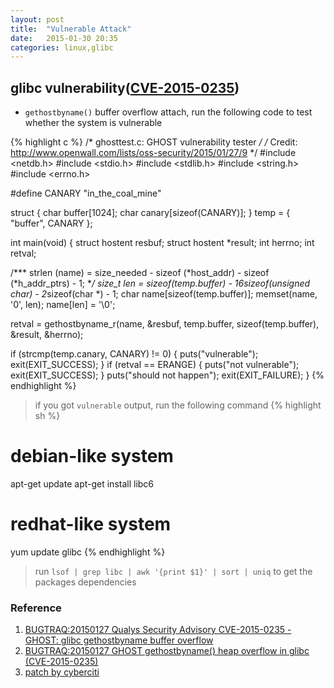```yaml
---
layout: post
title:  "Vulnerable Attack"
date:   2015-01-30 20:35
categories: linux,glibc
---
```


## glibc vulnerability([CVE-2015-0235](https://cve.mitre.org/cgi-bin/cvename.cgi?name=CVE-2015-0235))

* `gethostbyname()` buffer overflow attach, run the following code to test whether the system is vulnerable

{% highlight c %}
/* ghosttest.c:  GHOST vulnerability tester */
/* Credit: http://www.openwall.com/lists/oss-security/2015/01/27/9 */
#include <netdb.h>
#include <stdio.h>
#include <stdlib.h>
#include <string.h>
#include <errno.h>
 
#define CANARY "in_the_coal_mine"
 
struct {
  char buffer[1024];
  char canary[sizeof(CANARY)];
} temp = { "buffer", CANARY };
 
int main(void) {
  struct hostent resbuf;
  struct hostent *result;
  int herrno;
  int retval;
 
  /*** strlen (name) = size_needed - sizeof (*host_addr) - sizeof (*h_addr_ptrs) - 1; ***/
  size_t len = sizeof(temp.buffer) - 16*sizeof(unsigned char) - 2*sizeof(char *) - 1;
  char name[sizeof(temp.buffer)];
  memset(name, '0', len);
  name[len] = '\0';
 
  retval = gethostbyname_r(name, &resbuf, temp.buffer, sizeof(temp.buffer), &result, &herrno);
 
  if (strcmp(temp.canary, CANARY) != 0) {
    puts("vulnerable");
    exit(EXIT_SUCCESS);
  }
  if (retval == ERANGE) {
    puts("not vulnerable");
    exit(EXIT_SUCCESS);
  }
  puts("should not happen");
  exit(EXIT_FAILURE);
}
{% endhighlight %}

> if you got `vulnerable` output, run the following command
{% highlight sh %}
# debian-like system
apt-get update
apt-get install libc6
# redhat-like system
yum update glibc
{% endhighlight %}

> run `lsof | grep libc | awk '{print $1}' | sort | uniq` to get the packages dependencies

### Reference
1. [BUGTRAQ:20150127 Qualys Security Advisory CVE-2015-0235 - GHOST: glibc gethostbyname buffer overflow][seclists-274]
2. [BUGTRAQ:20150127 GHOST gethostbyname() heap overflow in glibc (CVE-2015-0235)][seclists-269]
3. [patch by cyberciti][cyberciti-patch-ghost]

[seclists-269]: http://seclists.org/oss-sec/2015/q1/269
[seclists-274]: http://seclists.org/oss-sec/2015/q1/274
[cyberciti-patch-ghost]: http://www.cyberciti.biz/faq/cve-2015-0235-patch-ghost-on-debian-ubuntu-fedora-centos-rhel-linux/

